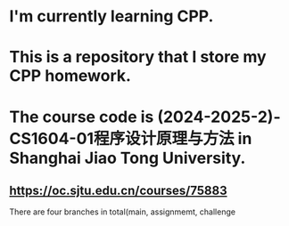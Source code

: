 # I'm currently learning CPP.
# This is a repository that I store my CPP homework.
# The course code is (2024-2025-2)-CS1604-01程序设计原理与方法 in Shanghai Jiao Tong University.
## https://oc.sjtu.edu.cn/courses/75883
There are four branches in total(main, assignmemt, challenge 
<!--
**ChiangHX/chianghx** is a ✨ _special_ ✨ repository because its `README.md` (this file) appears on your GitHub profile.

Here are some ideas to get you started:

- 🔭 I’m currently working on ...
- 🌱 I’m currently learning ...
- 👯 I’m looking to collaborate on ...
- 🤔 I’m looking for help with ...
- 💬 Ask me about ...
- 📫 How to reach me: ...
- 😄 Pronouns: ...
- ⚡ Fun fact: ...
-->
